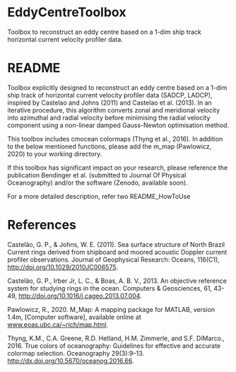 # EddyCentreToolbox
Toolbox to reconstruct an eddy centre based on a 1-dim ship track horizontal current velocity profiler data.

# README
 
Toolbox explicitly designed to reconstruct an eddy centre based on a
1-dim ship track of horizontal current velocity profiler data (SADCP,
LADCP), inspired by Castelao and Johns (2011) and Castelao et al. (2013). 
In an iterative procedure, this algorithm converts zonal and meridional
velocity into azimuthal and radial velocity before minimising the radial
velocity component using a non-linear damped Gauss-Newton optimisation
method.

This toolbox includes cmocean colormaps (Thyng et al., 2016). In addition
to the below mentioned functions, please add the m_map (Pawlowicz, 2020)
to your working directory.

If this toolbox has significant impact on your research, please reference
the publication Bendinger et al. (submitted to Journal Of Physical
Oceanography) and/or the software (Zenodo, available soon). 

For a more detailed description, refer two README_HowToUse

# References

Castelão, G. P., & Johns, W. E. (2011). Sea surface structure of North
 	Brazil Current rings derived from shipboard and moored acoustic 
	Doppler current profiler observations. Journal of Geophysical 
	Research: Oceans, 116(C1), http://doi.org/10.1029/2010JC006575. 

Castelão, G. P., Irber Jr, L. C., & Boas, A. B. V., 2013. An objective
	reference system for studying rings in the ocean. Computers & 
	Geosciences, 61, 43-49, http://doi.org/10.1016/j.cageo.2013.07.004.

Pawlowicz, R., 2020. M_Map: A mapping package for MATLAB,
	version 1.4m, [Computer software], available online at
	www.eoas.ubc.ca/~rich/map.html.

Thyng, K.M., C.A. Greene, R.D. Hetland, H.M. Zimmerle, and S.F. DiMarco.,
	2016. True colors of oceanography: Guidelines for effective and
	accurate colormap selection. Oceanography 29(3):9–13.
	http://dx.doi.org/10.5670/oceanog.2016.66.



